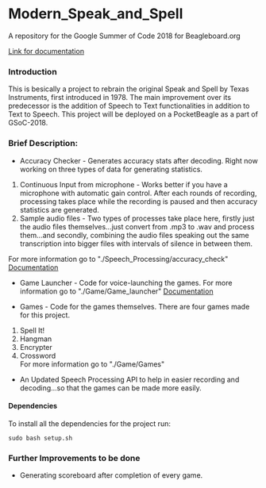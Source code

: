 # Modern_Speak_and_Spell

A repository for the Google Summer of Code 2018 for Beagleboard.org

[Link for documentation](https://anirbanbanik1998.github.io/Modern_Speak_and_Spell/)

### Introduction

This is besically a project to rebrain the original Speak and Spell by Texas Instruments, first introduced in 1978. The main improvement over its predecessor is the addition of Speech to Text functionalities in addition to Text to Speech. This project will be deployed on a PocketBeagle as a part of GSoC-2018.

### Brief Description:

* Accuracy Checker - Generates accuracy stats after decoding. Right now working on three types of data for generating statistics.

1. Continuous Input from microphone - Works better if you have a microphone with automatic gain control. After each rounds of recording, processing takes place while the recording is paused and then accuracy statistics are generated.
2. Sample audio files - Two types of processes take place here, firstly just the audio files themselves...just convert from .mp3 to .wav and process them...and secondly, combining the audio files speaking out the same transcription into bigger files with intervals of silence in between them.

For more information go to "./Speech_Processing/accuracy_check"
[Documentation](./Speech_Processing/accuracy_check/README.md)

* Game Launcher - Code for voice-launching the games. For more information go to "./Game/Game_launcher"
[Documentation](./Game/Game_launcher/README.md)

* Games - Code for the games themselves. There are four games made for this project.

1. Spell It!	
2. Hangman	
3. Encrypter	
4. Crossword	
For more information go to "./Game/Games"

* An Updated Speech Processing API to help in easier recording and decoding...so that the games can be made more easily.

#### Dependencies

To install all the dependencies for the project run:
```
sudo bash setup.sh
```

### Further Improvements to be done

* Generating scoreboard after completion of every game.


